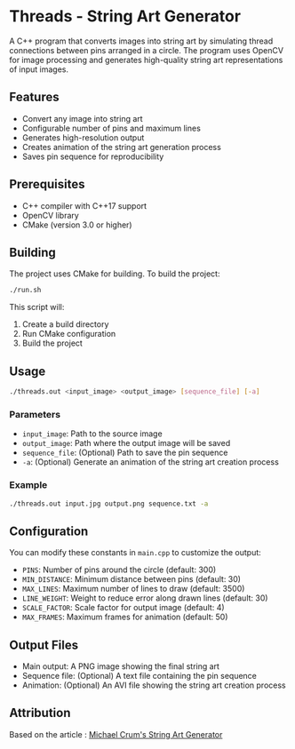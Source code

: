 # Threads - String Art Generator

A C++ program that converts images into string art by simulating thread connections between pins arranged in a circle. The program uses OpenCV for image processing and generates high-quality string art representations of input images.

## Features

- Convert any image into string art
- Configurable number of pins and maximum lines
- Generates high-resolution output
- Creates animation of the string art generation process
- Saves pin sequence for reproducibility

## Prerequisites

- C++ compiler with C++17 support
- OpenCV library
- CMake (version 3.0 or higher)

## Building

The project uses CMake for building. To build the project:

```bash
./run.sh
```

This script will:

1. Create a build directory
2. Run CMake configuration
3. Build the project

## Usage

```bash
./threads.out <input_image> <output_image> [sequence_file] [-a]
```

### Parameters

- `input_image`: Path to the source image
- `output_image`: Path where the output image will be saved
- `sequence_file`: (Optional) Path to save the pin sequence
- `-a`: (Optional) Generate an animation of the string art creation process

### Example

```bash
./threads.out input.jpg output.png sequence.txt -a
```

## Configuration

You can modify these constants in `main.cpp` to customize the output:

- `PINS`: Number of pins around the circle (default: 300)
- `MIN_DISTANCE`: Minimum distance between pins (default: 30)
- `MAX_LINES`: Maximum number of lines to draw (default: 3500)
- `LINE_WEIGHT`: Weight to reduce error along drawn lines (default: 30)
- `SCALE_FACTOR`: Scale factor for output image (default: 4)
- `MAX_FRAMES`: Maximum frames for animation (default: 50)

## Output Files

- Main output: A PNG image showing the final string art
- Sequence file: (Optional) A text file containing the pin sequence
- Animation: (Optional) An AVI file showing the string art creation process

## Attribution

Based on the article : [Michael Crum's String Art Generator](https://michael-crum.com/string_art_generator/)
